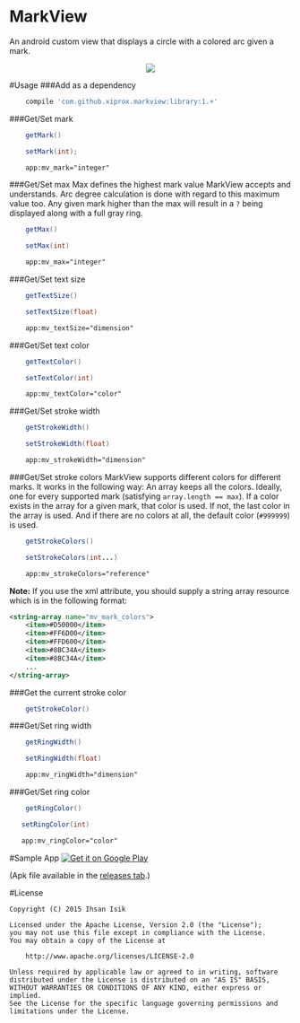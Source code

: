 MarkView
=========
An android custom view that displays a circle with a colored arc given a mark.

<p align="center">
<img src="http://puu.sh/hJkWQ/7f2598cb62.png" />
</p>

#Usage
###Add as a dependency
```groovy
    compile 'com.github.xiprox.markview:library:1.+'
```

###Get/Set mark
```java
    getMark()
```
```java
    setMark(int);
```
```xml
    app:mv_mark="integer"
```

###Get/Set max
Max defines the highest mark value MarkView accepts and understands. Arc degree calculation is done with regard to this maximum value too. Any given mark higher than the max will result in a `?` being displayed along with a full gray ring.

```java
    getMax()
```
```java
    setMax(int)
```
```xml
    app:mv_max="integer"
```

###Get/Set text size
```java
    getTextSize()
```
```java
    setTextSize(float)
```
```xml
    app:mv_textSize="dimension"
```

###Get/Set text color
```java
    getTextColor()
```
```java
    setTextColor(int)
```
```xml
    app:mv_textColor="color"
```

###Get/Set stroke width
```java
    getStrokeWidth()
```
```java
    setStrokeWidth(float)
```
```xml
    app:mv_strokeWidth="dimension"
```

###Get/Set stroke colors
MarkView supports different colors for different marks. It works in the following way:
An array keeps all the colors. Ideally, one for every supported mark (satisfying `array.length == max`). If a color exists in the array for a given mark, that color is used. If not, the last color in the array is used. And if there are no colors at all, the default color (`#999999`) is used.

```java
    getStrokeColors()
```
```java
    setStrokeColors(int...)
```
```xml
    app:mv_strokeColors="reference"
```
**Note:** If you use the xml attribute, you should supply a string array resource which is in the following format:
```xml
<string-array name="mv_mark_colors">
    <item>#D50000</item>
    <item>#FF6D00</item>
    <item>#FFD600</item>
    <item>#8BC34A</item>
    <item>#8BC34A</item>
    ...
</string-array>
```

###Get the current stroke color
```java
    getStrokeColor()
```

###Get/Set ring width
```java
    getRingWidth()
```
```java
    setRingWidth(float)
```
```xml
    app:mv_ringWidth="dimension"
```

###Get/Set ring color
```java
    getRingColor()
```
```java
   setRingColor(int)
```
```xml
   app:mv_ringColor="color"
```

#Sample App
<a href="https://play.google.com/store/apps/details?id=tr.xip.markview.sample">
<img alt="Get it on Google Play"
src="https://developer.android.com/images/brand/en_generic_rgb_wo_45.png" />
</a>

(Apk file available in the <a href="https://github.com/xiprox/MarkView/releases">releases tab</a>.)

#License
```
Copyright (C) 2015 Ihsan Isik

Licensed under the Apache License, Version 2.0 (the "License");
you may not use this file except in compliance with the License.
You may obtain a copy of the License at

    http://www.apache.org/licenses/LICENSE-2.0

Unless required by applicable law or agreed to in writing, software
distributed under the License is distributed on an "AS IS" BASIS,
WITHOUT WARRANTIES OR CONDITIONS OF ANY KIND, either express or implied.
See the License for the specific language governing permissions and
limitations under the License.
```
